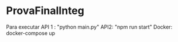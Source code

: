 # ProvaFinalInteg

Para executar API 1 : "python main.py"
API2: "npm run start"
Docker: docker-compose up
